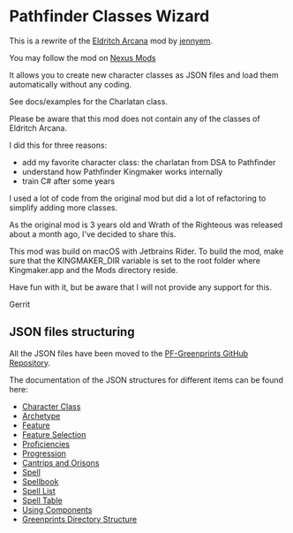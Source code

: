 # Pathfinder Classes Wizard

This is a rewrite of the [Eldritch Arcana](https://github.com/jennyem/pathfinder-mods) mod by [jennyem](https://github.com/jennyem/).

You may follow the mod on [Nexus Mods](https://www.nexusmods.com/pathfinderkingmaker/mods/248)

It allows you to create new character classes as JSON files and load them automatically without any coding.

See docs/examples for the Charlatan class.

Please be aware that this mod does not contain any of the classes of Eldritch Arcana.

I did this for three reasons:
- add my favorite character class: the charlatan from DSA to Pathfinder
- understand how Pathfinder Kingmaker works internally
- train C# after some years

I used a lot of code from the original mod but did a lot of refactoring to simplify adding more classes.

As the original mod is 3 years old and Wrath of the Righteous was released about a month ago, I've decided to share this.

This mod was build on macOS with Jetbrains Rider.
To build the mod, make sure that the KINGMAKER_DIR variable is set to the root folder where Kingmaker.app and the Mods directory reside.

Have fun with it, but be aware that I will not provide any support for this. 

Gerrit

## JSON files structuring

All the JSON files have been moved to the [PF-Greenprints GitHub Repository](https://github.com/gbeine/PF-Greenprints).

The documentation of the JSON structures for different items can be found here:

* [Character Class](docs/CharacterClass.md)
* [Archetype](docs/Archtetype.md)
* [Feature](docs/Feature.md)
* [Feature Selection](docs/FeatureSelection.md)
* [Proficiencies](docs/Proficiencies.md)
* [Progression](docs/Progression.md)
* [Cantrips and Orisons](docs/Cantrips.md)
* [Spell](docs/Spell.md)
* [Spellbook](docs/Spellbook.md)
* [Spell List](docs/SpellList.md)
* [Spell Table](docs/SpellTable.md)
* [Using Components](docs/Components.md)
* [Greenprints Directory Structure](docs/DirectoryStructure.md)
